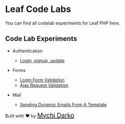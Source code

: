 # Leaf Code Labs

You can find all codelab experiments for Leaf PHP here.

## Code Lab Experiments

* Authentication
  * [Login, signup, update](codelabs/leaf/authentication/v2.4-beta/)

* Forms
  * [Login Form Validation](codelabs/leaf/form-validation/login/)
  * [Ajax Request Validation](codelabs/leaf/form-validation/ajax/)

* Mail
  * [Sending Dynamic Emails From A Template](codelabs/leaf/mail/dynamic-mail-templating/)

Built with ❤ by <a href="https://mychi.netlify.app" style="font-size: 20px; color: #111;" target="_blank">Mychi Darko</a>
